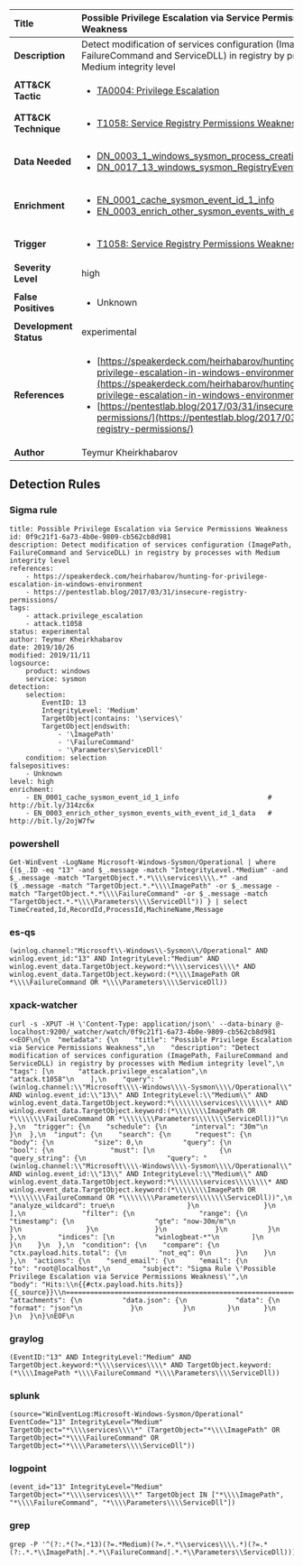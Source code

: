 | Title                    | Possible Privilege Escalation via Service Permissions Weakness       |
|:-------------------------|:------------------|
| **Description**          | Detect modification of services configuration (ImagePath, FailureCommand and ServiceDLL) in registry by processes with Medium integrity level |
| **ATT&amp;CK Tactic**    |  <ul><li>[TA0004: Privilege Escalation](https://attack.mitre.org/tactics/TA0004)</li></ul>  |
| **ATT&amp;CK Technique** | <ul><li>[T1058: Service Registry Permissions Weakness](https://attack.mitre.org/techniques/T1058)</li></ul>  |
| **Data Needed**          | <ul><li>[DN_0003_1_windows_sysmon_process_creation](../Data_Needed/DN_0003_1_windows_sysmon_process_creation.md)</li><li>[DN_0017_13_windows_sysmon_RegistryEvent](../Data_Needed/DN_0017_13_windows_sysmon_RegistryEvent.md)</li></ul>  |
| **Enrichment** |<ul><li>[EN_0001_cache_sysmon_event_id_1_info](../Enrichments/EN_0001_cache_sysmon_event_id_1_info.md)</li><li>[EN_0003_enrich_other_sysmon_events_with_event_id_1_data](../Enrichments/EN_0003_enrich_other_sysmon_events_with_event_id_1_data.md)</li></ul> |
| **Trigger**              | <ul><li>[T1058: Service Registry Permissions Weakness](../Triggers/T1058.md)</li></ul>  |
| **Severity Level**       | high |
| **False Positives**      | <ul><li>Unknown</li></ul>  |
| **Development Status**   | experimental |
| **References**           | <ul><li>[https://speakerdeck.com/heirhabarov/hunting-for-privilege-escalation-in-windows-environment](https://speakerdeck.com/heirhabarov/hunting-for-privilege-escalation-in-windows-environment)</li><li>[https://pentestlab.blog/2017/03/31/insecure-registry-permissions/](https://pentestlab.blog/2017/03/31/insecure-registry-permissions/)</li></ul>  |
| **Author**               | Teymur Kheirkhabarov |


## Detection Rules

### Sigma rule

```
title: Possible Privilege Escalation via Service Permissions Weakness
id: 0f9c21f1-6a73-4b0e-9809-cb562cb8d981
description: Detect modification of services configuration (ImagePath, FailureCommand and ServiceDLL) in registry by processes with Medium integrity level
references:
    - https://speakerdeck.com/heirhabarov/hunting-for-privilege-escalation-in-windows-environment
    - https://pentestlab.blog/2017/03/31/insecure-registry-permissions/
tags:
    - attack.privilege_escalation
    - attack.t1058
status: experimental
author: Teymur Kheirkhabarov
date: 2019/10/26
modified: 2019/11/11
logsource:
    product: windows
    service: sysmon
detection:
    selection:
        EventID: 13
        IntegrityLevel: 'Medium'
        TargetObject|contains: '\services\'
        TargetObject|endswith:
            - '\ImagePath'
            - '\FailureCommand'
            - '\Parameters\ServiceDll'
    condition: selection
falsepositives:
    - Unknown
level: high
enrichment:
    - EN_0001_cache_sysmon_event_id_1_info                      # http://bit.ly/314zc6x
    - EN_0003_enrich_other_sysmon_events_with_event_id_1_data   # http://bit.ly/2ojW7fw

```





### powershell
    
```
Get-WinEvent -LogName Microsoft-Windows-Sysmon/Operational | where {($_.ID -eq "13" -and $_.message -match "IntegrityLevel.*Medium" -and $_.message -match "TargetObject.*.*\\\\services\\\\.*" -and ($_.message -match "TargetObject.*.*\\\\ImagePath" -or $_.message -match "TargetObject.*.*\\\\FailureCommand" -or $_.message -match "TargetObject.*.*\\\\Parameters\\\\ServiceDll")) } | select TimeCreated,Id,RecordId,ProcessId,MachineName,Message
```


### es-qs
    
```
(winlog.channel:"Microsoft\\-Windows\\-Sysmon\\/Operational" AND winlog.event_id:"13" AND IntegrityLevel:"Medium" AND winlog.event_data.TargetObject.keyword:*\\\\services\\\\* AND winlog.event_data.TargetObject.keyword:(*\\\\ImagePath OR *\\\\FailureCommand OR *\\\\Parameters\\\\ServiceDll))
```


### xpack-watcher
    
```
curl -s -XPUT -H \'Content-Type: application/json\' --data-binary @- localhost:9200/_watcher/watch/0f9c21f1-6a73-4b0e-9809-cb562cb8d981 <<EOF\n{\n  "metadata": {\n    "title": "Possible Privilege Escalation via Service Permissions Weakness",\n    "description": "Detect modification of services configuration (ImagePath, FailureCommand and ServiceDLL) in registry by processes with Medium integrity level",\n    "tags": [\n      "attack.privilege_escalation",\n      "attack.t1058"\n    ],\n    "query": "(winlog.channel:\\"Microsoft\\\\-Windows\\\\-Sysmon\\\\/Operational\\" AND winlog.event_id:\\"13\\" AND IntegrityLevel:\\"Medium\\" AND winlog.event_data.TargetObject.keyword:*\\\\\\\\services\\\\\\\\* AND winlog.event_data.TargetObject.keyword:(*\\\\\\\\ImagePath OR *\\\\\\\\FailureCommand OR *\\\\\\\\Parameters\\\\\\\\ServiceDll))"\n  },\n  "trigger": {\n    "schedule": {\n      "interval": "30m"\n    }\n  },\n  "input": {\n    "search": {\n      "request": {\n        "body": {\n          "size": 0,\n          "query": {\n            "bool": {\n              "must": [\n                {\n                  "query_string": {\n                    "query": "(winlog.channel:\\"Microsoft\\\\-Windows\\\\-Sysmon\\\\/Operational\\" AND winlog.event_id:\\"13\\" AND IntegrityLevel:\\"Medium\\" AND winlog.event_data.TargetObject.keyword:*\\\\\\\\services\\\\\\\\* AND winlog.event_data.TargetObject.keyword:(*\\\\\\\\ImagePath OR *\\\\\\\\FailureCommand OR *\\\\\\\\Parameters\\\\\\\\ServiceDll))",\n                    "analyze_wildcard": true\n                  }\n                }\n              ],\n              "filter": {\n                "range": {\n                  "timestamp": {\n                    "gte": "now-30m/m"\n                  }\n                }\n              }\n            }\n          }\n        },\n        "indices": [\n          "winlogbeat-*"\n        ]\n      }\n    }\n  },\n  "condition": {\n    "compare": {\n      "ctx.payload.hits.total": {\n        "not_eq": 0\n      }\n    }\n  },\n  "actions": {\n    "send_email": {\n      "email": {\n        "to": "root@localhost",\n        "subject": "Sigma Rule \'Possible Privilege Escalation via Service Permissions Weakness\'",\n        "body": "Hits:\\n{{#ctx.payload.hits.hits}}{{_source}}\\n================================================================================\\n{{/ctx.payload.hits.hits}}",\n        "attachments": {\n          "data.json": {\n            "data": {\n              "format": "json"\n            }\n          }\n        }\n      }\n    }\n  }\n}\nEOF\n
```


### graylog
    
```
(EventID:"13" AND IntegrityLevel:"Medium" AND TargetObject.keyword:*\\\\services\\\\* AND TargetObject.keyword:(*\\\\ImagePath *\\\\FailureCommand *\\\\Parameters\\\\ServiceDll))
```


### splunk
    
```
(source="WinEventLog:Microsoft-Windows-Sysmon/Operational" EventCode="13" IntegrityLevel="Medium" TargetObject="*\\\\services\\\\*" (TargetObject="*\\\\ImagePath" OR TargetObject="*\\\\FailureCommand" OR TargetObject="*\\\\Parameters\\\\ServiceDll"))
```


### logpoint
    
```
(event_id="13" IntegrityLevel="Medium" TargetObject="*\\\\services\\\\*" TargetObject IN ["*\\\\ImagePath", "*\\\\FailureCommand", "*\\\\Parameters\\\\ServiceDll"])
```


### grep
    
```
grep -P '^(?:.*(?=.*13)(?=.*Medium)(?=.*.*\\services\\\\.*)(?=.*(?:.*.*\\ImagePath|.*.*\\FailureCommand|.*.*\\Parameters\\ServiceDll)))'
```



